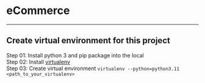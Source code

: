 # eCommerce
___

## Create virtual environment for this project
Step 01: Install python 3 and pip package into the local\
Step 02: Install [virtualenv](https://pypi.org/project/virtualenv/)\
Step 03: Create virtual environment
`virtualenv --python=python3.11 <path_to_your_virtualenv>`